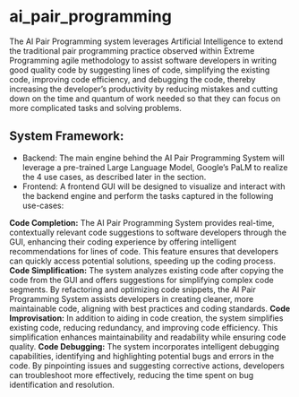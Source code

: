 # ai_pair_programming

The AI Pair Programming system leverages Artificial Intelligence to extend the traditional pair programming practice observed within Extreme Programming agile methodology to assist software developers in writing good quality code by suggesting lines of code, simplifying the existing code, improving code efficiency, and debugging the code, thereby increasing the developer’s productivity by reducing mistakes and cutting down on the time and quantum of work needed so that they can focus on more complicated tasks and solving problems.

## System Framework:
- Backend: The main engine behind the AI Pair Programming System will leverage a pre-trained Large Language Model, Google’s PaLM to realize the 4 use cases, as described later in the section.
- Frontend: A frontend GUI will be designed to visualize and interact with the backend engine and perform the tasks captured in the following use-cases:
  
**Code Completion:** The AI Pair Programming System provides real-time, contextually relevant code suggestions to software developers through the GUI, enhancing their coding experience by offering intelligent recommendations for lines of code. This feature ensures that developers can quickly access potential solutions, speeding up the coding process.
**Code Simplification:** The system analyzes existing code after copying the code from the GUI and offers suggestions for simplifying complex code segments. By refactoring and optimizing code snippets, the AI Pair Programming System assists developers in creating cleaner, more maintainable code, aligning with best practices and coding standards.
**Code Improvisation:** In addition to aiding in code creation, the system simplifies existing code, reducing redundancy, and improving code efficiency. This simplification enhances maintainability and readability while ensuring code quality.
**Code Debugging:** The system incorporates intelligent debugging capabilities, identifying and highlighting potential bugs and errors in the code. By pinpointing issues and suggesting corrective actions, developers can troubleshoot more effectively, reducing the time spent on bug identification and resolution.
